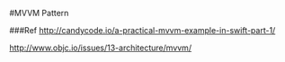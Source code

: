 #MVVM Pattern



###Ref
http://candycode.io/a-practical-mvvm-example-in-swift-part-1/

http://www.objc.io/issues/13-architecture/mvvm/

